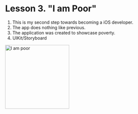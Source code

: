 # Lesson 3. "I am Poor"

1. This is my second step towards becoming a iOS developer.
2. The app does nothing like previous.
3. The application was created to showcase poverty.
4. UIKit/Storyboard

<img width="207" alt="I am poor" src="https://github.com/ElShtolts13/Angela-course/assets/121130315/73e8f3d1-0f8f-463d-8986-71fa7278477d">
